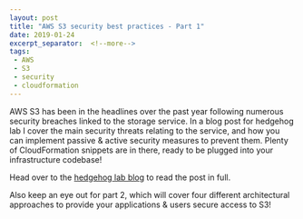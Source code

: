 ```yaml
---
layout: post
title: "AWS S3 security best practices - Part 1"
date: 2019-01-24
excerpt_separator:  <!--more-->
tags:
 - AWS
 - S3
 - security
 - cloudformation
---
```


AWS S3 has been in the headlines over the past year following numerous security breaches linked to the storage service. In a blog post for hedgehog lab I cover the main security threats relating to the service, and how you can implement passive & active security measures to prevent them. Plenty of CloudFormation snippets are in there, ready to be plugged into your infrastructure codebase!

Head over to the [hedgehog lab blog](https://www.hedgehoglab.com/blog/aws-s3-security-best-practices-part-1) to read the post in full.

Also keep an eye out for part 2, which will cover four different architectural approaches to provide your applications & users secure access to S3!
